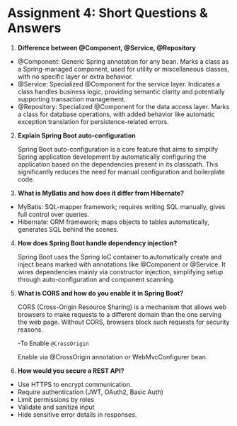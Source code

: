 # Assignment 4: Short Questions & Answers

1. **Difference between @Component, @Service, @Repository**

- @Component: Generic Spring annotation for any bean. Marks a class as a Spring-managed component, used for utility or miscellaneous classes, with no specific layer or extra behavior.
- @Service: Specialized @Component for the service layer. Indicates a class handles business logic, providing semantic clarity and potentially supporting transaction management.
- @Repository: Specialized @Component for the data access layer. Marks a class for database operations, with added behavior like automatic exception translation for persistence-related errors.

2. **Explain Spring Boot auto-configuration**

   Spring Boot auto-configuration is a core feature that aims to simplify Spring application development by automatically configuring the application based on the dependencies present in its classpath. This significantly reduces the need for manual configuration and boilerplate code.

3. **What is MyBatis and how does it differ from Hibernate?**

- MyBatis: SQL-mapper framework; requires writing SQL manually, gives full control over queries.
- Hibernate: ORM framework; maps objects to tables automatically, generates SQL behind the scenes.

4. **How does Spring Boot handle dependency injection?**

   Spring Boot uses the Spring IoC container to automatically create and inject beans marked with annotations like @Component or @Service. It wires dependencies mainly via constructor injection,      simplifying setup through auto-configuration and component scanning.

5. **What is CORS and how do you enable it in Spring Boot?**

   CORS (Cross-Origin Resource Sharing) is a mechanism that allows web browsers to make requests to a different domain than the one serving the web page. Without CORS, browsers block such requests for security reasons.

   -To Enable `@CrossOrigin`

   Enable via @CrossOrigin annotation or WebMvcConfigurer bean.

6. **How would you secure a REST API?**

- Use HTTPS to encrypt communication.
- Require authentication (JWT, OAuth2, Basic Auth)
- Limit permissions by roles
- Validate and sanitize input
- Hide sensitive error details in responses.
